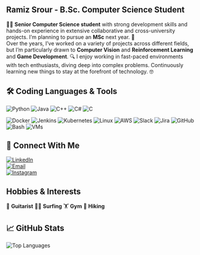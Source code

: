 
## Ramiz Srour - B.Sc. Computer Science Student


👨‍💻 **Senior Computer Science student** with strong development skills and hands-on experience in extensive collaborative and cross-university projects. I’m planning to pursue an **MSc** next year. 🚀  
Over the years, I’ve worked on a variety of projects across different fields, but I’m particularly drawn to **Computer Vision** and **Reinforcement Learning** and **Game Development**. 🔍 I enjoy working in fast-paced environments with tech enthusiasts, diving deep into complex problems. Continuously learning new things to stay at the forefront of technology. 🤓

## 🛠️ Coding Languages & Tools
![Python](https://img.shields.io/badge/Python-3776AB?style=flat&logo=python&logoColor=white)
![Java](https://img.shields.io/badge/Java-007396?style=flat&logo=java&logoColor=white)
![C++](https://img.shields.io/badge/C++-00599C?style=flat&logo=c%2B%2B&logoColor=white)
![C#](https://img.shields.io/badge/C%23-239120?style=flat&logo=c-sharp&logoColor=white)
![C](https://img.shields.io/badge/C-00599C?style=flat&logo=c&logoColor=white)

![Docker](https://img.shields.io/badge/Docker-2496ED?style=flat&logo=docker&logoColor=white)
![Jenkins](https://img.shields.io/badge/Jenkins-D24939?style=flat&logo=jenkins&logoColor=white)
![Kubernetes](https://img.shields.io/badge/Kubernetes-326CE5?style=flat&logo=kubernetes&logoColor=white)
![Linux](https://img.shields.io/badge/Linux-FCC624?style=flat&logo=linux&logoColor=black)
![AWS](https://img.shields.io/badge/AWS-232F3E?style=flat&logo=amazon-aws&logoColor=white)
![Slack](https://img.shields.io/badge/Slack-4A154B?style=flat&logo=slack&logoColor=white)
![Jira](https://img.shields.io/badge/Jira-0052CC?style=flat&logo=jira&logoColor=white)
![GitHub](https://img.shields.io/badge/GitHub-181717?style=flat&logo=github&logoColor=white)
![Bash](https://img.shields.io/badge/Bash-4EAA25?style=flat&logo=gnubash&logoColor=white)
![VMs](https://img.shields.io/badge/Virtual_Machines-0071C5?style=flat&logo=vmware&logoColor=white)

## 🔗 Connect With Me
[![LinkedIn](https://img.shields.io/badge/LinkedIn-0A66C2?style=flat&logo=linkedin&logoColor=white)](https://www.linkedin.com/in/ramiz-srour)  
[![Email](https://img.shields.io/badge/Email-D14836?style=flat&logo=gmail&logoColor=white)](mailto:ramiz.srour1@gmail.com)  
[![Instagram](https://img.shields.io/badge/Instagram-E4405F?style=flat&logo=instagram&logoColor=white)](https://www.instagram.com/ramiz_srour)


## Hobbies & Interests
🎸 **Guitarist**
🏄‍♂️ **Surfing**
🏋️ **Gym**
🥾 **Hiking**

## 📈 GitHub Stats
![Top Languages](https://github-readme-stats.vercel.app/api/top-langs/?username=ItsRamiz&layout=compact&theme=radical)
